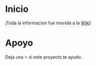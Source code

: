 # Inicio
¡Toda la informacion fue movida a la [Wiki](https://github.com/xAzke/DT/wiki)!
# Apoyo
Deja una ⭐️ si este proyecto te ayudo.
